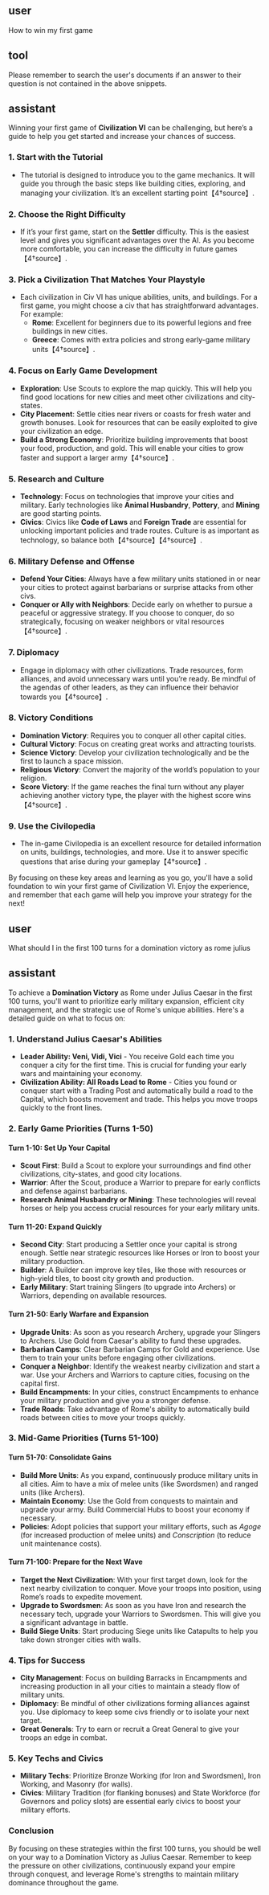 ## user
How to win my first game
## tool

Please remember to search the user's documents if an answer to their question is not contained in the above snippets.

## assistant
Winning your first game of **Civilization VI** can be challenging, but here’s a guide to help you get started and increase your chances of success.

### 1. **Start with the Tutorial**
   - The tutorial is designed to introduce you to the game mechanics. It will guide you through the basic steps like building cities, exploring, and managing your civilization. It’s an excellent starting point【4†source】.

### 2. **Choose the Right Difficulty**
   - If it’s your first game, start on the **Settler** difficulty. This is the easiest level and gives you significant advantages over the AI. As you become more comfortable, you can increase the difficulty in future games【4†source】.

### 3. **Pick a Civilization That Matches Your Playstyle**
   - Each civilization in Civ VI has unique abilities, units, and buildings. For a first game, you might choose a civ that has straightforward advantages. For example:
     - **Rome**: Excellent for beginners due to its powerful legions and free buildings in new cities.
     - **Greece**: Comes with extra policies and strong early-game military units【4†source】.

### 4. **Focus on Early Game Development**
   - **Exploration**: Use Scouts to explore the map quickly. This will help you find good locations for new cities and meet other civilizations and city-states.
   - **City Placement**: Settle cities near rivers or coasts for fresh water and growth bonuses. Look for resources that can be easily exploited to give your civilization an edge.
   - **Build a Strong Economy**: Prioritize building improvements that boost your food, production, and gold. This will enable your cities to grow faster and support a larger army【4†source】.

### 5. **Research and Culture**
   - **Technology**: Focus on technologies that improve your cities and military. Early technologies like **Animal Husbandry**, **Pottery**, and **Mining** are good starting points.
   - **Civics**: Civics like **Code of Laws** and **Foreign Trade** are essential for unlocking important policies and trade routes. Culture is as important as technology, so balance both【4†source】【4†source】.

### 6. **Military Defense and Offense**
   - **Defend Your Cities**: Always have a few military units stationed in or near your cities to protect against barbarians or surprise attacks from other civs.
   - **Conquer or Ally with Neighbors**: Decide early on whether to pursue a peaceful or aggressive strategy. If you choose to conquer, do so strategically, focusing on weaker neighbors or vital resources【4†source】.

### 7. **Diplomacy**
   - Engage in diplomacy with other civilizations. Trade resources, form alliances, and avoid unnecessary wars until you’re ready. Be mindful of the agendas of other leaders, as they can influence their behavior towards you【4†source】.

### 8. **Victory Conditions**
   - **Domination Victory**: Requires you to conquer all other capital cities.
   - **Cultural Victory**: Focus on creating great works and attracting tourists.
   - **Science Victory**: Develop your civilization technologically and be the first to launch a space mission.
   - **Religious Victory**: Convert the majority of the world’s population to your religion.
   - **Score Victory**: If the game reaches the final turn without any player achieving another victory type, the player with the highest score wins【4†source】.

### 9. **Use the Civilopedia**
   - The in-game Civilopedia is an excellent resource for detailed information on units, buildings, technologies, and more. Use it to answer specific questions that arise during your gameplay【4†source】.

By focusing on these key areas and learning as you go, you'll have a solid foundation to win your first game of Civilization VI. Enjoy the experience, and remember that each game will help you improve your strategy for the next!
## user
What should I in the first 100 turns for a domination victory as rome julius
## assistant
To achieve a **Domination Victory** as Rome under Julius Caesar in the first 100 turns, you'll want to prioritize early military expansion, efficient city management, and the strategic use of Rome's unique abilities. Here's a detailed guide on what to focus on:

### 1. **Understand Julius Caesar's Abilities**
   - **Leader Ability: Veni, Vidi, Vici** - You receive Gold each time you conquer a city for the first time. This is crucial for funding your early wars and maintaining your economy.
   - **Civilization Ability: All Roads Lead to Rome** - Cities you found or conquer start with a Trading Post and automatically build a road to the Capital, which boosts movement and trade. This helps you move troops quickly to the front lines.

### 2. **Early Game Priorities (Turns 1-50)**

#### **Turn 1-10: Set Up Your Capital**
   - **Scout First**: Build a Scout to explore your surroundings and find other civilizations, city-states, and good city locations.
   - **Warrior**: After the Scout, produce a Warrior to prepare for early conflicts and defense against barbarians.
   - **Research Animal Husbandry or Mining**: These technologies will reveal horses or help you access crucial resources for your early military units.

#### **Turn 11-20: Expand Quickly**
   - **Second City**: Start producing a Settler once your capital is strong enough. Settle near strategic resources like Horses or Iron to boost your military production.
   - **Builder**: A Builder can improve key tiles, like those with resources or high-yield tiles, to boost city growth and production.
   - **Early Military**: Start training Slingers (to upgrade into Archers) or Warriors, depending on available resources.

#### **Turn 21-50: Early Warfare and Expansion**
   - **Upgrade Units**: As soon as you research Archery, upgrade your Slingers to Archers. Use Gold from Caesar's ability to fund these upgrades.
   - **Barbarian Camps**: Clear Barbarian Camps for Gold and experience. Use them to train your units before engaging other civilizations.
   - **Conquer a Neighbor**: Identify the weakest nearby civilization and start a war. Use your Archers and Warriors to capture cities, focusing on the capital first.
   - **Build Encampments**: In your cities, construct Encampments to enhance your military production and give you a stronger defense.
   - **Trade Roads**: Take advantage of Rome's ability to automatically build roads between cities to move your troops quickly.

### 3. **Mid-Game Priorities (Turns 51-100)**

#### **Turn 51-70: Consolidate Gains**
   - **Build More Units**: As you expand, continuously produce military units in all cities. Aim to have a mix of melee units (like Swordsmen) and ranged units (like Archers).
   - **Maintain Economy**: Use the Gold from conquests to maintain and upgrade your army. Build Commercial Hubs to boost your economy if necessary.
   - **Policies**: Adopt policies that support your military efforts, such as *Agoge* (for increased production of melee units) and *Conscription* (to reduce unit maintenance costs).

#### **Turn 71-100: Prepare for the Next Wave**
   - **Target the Next Civilization**: With your first target down, look for the next nearby civilization to conquer. Move your troops into position, using Rome’s roads to expedite movement.
   - **Upgrade to Swordsmen**: As soon as you have Iron and research the necessary tech, upgrade your Warriors to Swordsmen. This will give you a significant advantage in battle.
   - **Build Siege Units**: Start producing Siege units like Catapults to help you take down stronger cities with walls.

### 4. **Tips for Success**
   - **City Management**: Focus on building Barracks in Encampments and increasing production in all your cities to maintain a steady flow of military units.
   - **Diplomacy**: Be mindful of other civilizations forming alliances against you. Use diplomacy to keep some civs friendly or to isolate your next target.
   - **Great Generals**: Try to earn or recruit a Great General to give your troops an edge in combat.

### 5. **Key Techs and Civics**
   - **Military Techs**: Prioritize Bronze Working (for Iron and Swordsmen), Iron Working, and Masonry (for walls).
   - **Civics**: Military Tradition (for flanking bonuses) and State Workforce (for Governors and policy slots) are essential early civics to boost your military efforts.

### Conclusion
By focusing on these strategies within the first 100 turns, you should be well on your way to a Domination Victory as Julius Caesar. Remember to keep the pressure on other civilizations, continuously expand your empire through conquest, and leverage Rome's strengths to maintain military dominance throughout the game.
